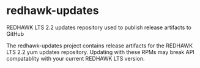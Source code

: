 # redhawk-updates

REDHAWK LTS 2.2 updates repository used to publish release artifacts to GitHub

The redhawk-updates project contains release artifacts for the REDHAWK LTS 2.2 yum updates repository. Updating with these RPMs may break API compatablity with your current REDHAWK LTS version.
